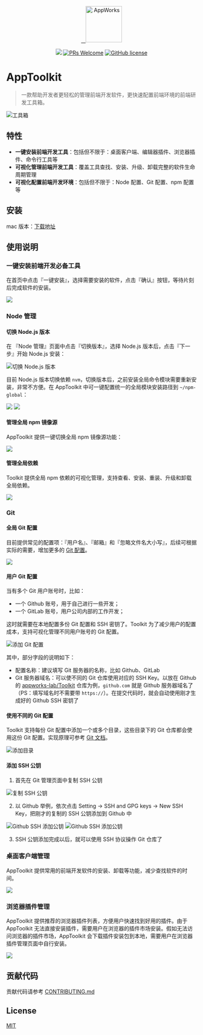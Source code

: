 <p align="center">
  <a href="https://appworks.site">
    <img alt="AppWorks" src="https://img.alicdn.com/imgextra/i4/O1CN01jLRijt1SPxrlCRSEJ_!!6000000002240-2-tps-258-258.png" width="96">
  </a>
</p>

<p align="center">
  <a href="https://github.com/appworks-lab/toolkit/actions"><img src="https://github.com/appworks-lab/toolkit/workflows/ci/badge.svg" /></a>
  <a href="https://github.com/appworks-lab/toolkit/pulls"><img src="https://img.shields.io/badge/PRs-welcome-brightgreen.svg" alt="PRs Welcome" /></a>
  <a href="/LICENSE"><img src="https://img.shields.io/badge/license-MIT-blue.svg" alt="GitHub license" /></a>
</p>

# AppToolkit

> 一款帮助开发者更轻松的管理前端开发软件，更快速配置前端环境的前端研发工具箱。

![工具箱](https://img.alicdn.com/imgextra/i2/O1CN01Umxovx1IZRvymJDxS_!!6000000000907-2-tps-1720-1200.png_790x10000.jpg)

## 特性

- **一键安装前端开发工具**：包括但不限于：桌面客户端、编辑器插件、浏览器插件、命令行工具等
- **可视化管理前端开发工具**：覆盖工具查找、安装、升级、卸载完整的软件生命周期管理
- **可视化配置前端开发环境**：包括但不限于：Node 配置、Git 配置、npm 配置等

## 安装

mac 版本：[下载地址](https://iceworks.oss-cn-hangzhou.aliyuncs.com/toolkit/mac/AppToolkit.dmg)

## 使用说明
### 一键安装前端开发必备工具

在首页中点击『一键安装』，选择需要安装的软件，点击『确认』按钮，等待片刻后完成软件的安装。

![](https://img.alicdn.com/imgextra/i4/O1CN014CbjH31Pgxjs8gdf2_!!6000000001871-2-tps-1720-1200.png_790x10000.jpg)

### Node 管理

#### 切换 Node.js 版本
在 『Node 管理』页面中点击『切换版本』，选择 Node.js 版本后，点击『下一步』开始 Node.js 安装：

![切换 Node.js 版本](https://img.alicdn.com/imgextra/i4/O1CN01djv0X01uptYWsLPiI_!!6000000006087-2-tps-1720-1200.png_790x10000.jpg)

目前 Node.js 版本切换依赖 `nvm`，切换版本后，之前安装全局命令模块需要重新安装，非常不方便。在 AppToolkit 中可一键配置统一的全局模块安装路径到 `~/npm-global`：

![](https://img.alicdn.com/imgextra/i1/O1CN01SbwNVu1Xl6FGL4IAz_!!6000000002963-2-tps-2000-1262.png_790x10000.jpg)
![](https://img.alicdn.com/imgextra/i1/O1CN012NP1sk1flZZtnKpMJ_!!6000000004047-2-tps-2000-1262.png_790x10000.jpg)
#### 管理全局 npm 镜像源
AppToolkit 提供一键切换全局 npm 镜像源功能：

![](https://img.alicdn.com/imgextra/i3/O1CN01vnEXYh1gEQX8dTLCk_!!6000000004110-2-tps-2196-766.png_790x10000.jpg)

#### 管理全局依赖
Toolkit 提供全局 npm 依赖的可视化管理，支持查看、安装、重装、升级和卸载全局依赖。

![](https://img.alicdn.com/imgextra/i3/O1CN01gaFkf91FnF0sAMW72_!!6000000000531-2-tps-1720-1200.png_790x10000.jpg)
### Git

#### 全局 Git 配置
目前提供常见的配置项：『用户名』、『邮箱』和『忽略文件名大小写』，后续可根据实际的需要，增加更多的 [Git 配置](https://git-scm.com/docs/git-config#_values)。

![](https://img.alicdn.com/imgextra/i2/O1CN0185zyxj1H93UlCxhfC_!!6000000000714-2-tps-1716-640.png_790x10000.jpg)

#### 用户 Git 配置

当有多个 Git 用户账号时，比如：

- 一个 Github 账号，用于自己进行一些开发；
- 一个 GitLab 账号，用户公司内部的工作开发；

这时就需要在本地配置多份 Git 配置和 SSH 密钥了。Toolkit 为了减少用户的配置成本，支持可视化管理不同用户账号的 Git 配置。

![添加 Git 配置](https://img.alicdn.com/imgextra/i3/O1CN01KWwkIp27lr4GBdk02_!!6000000007838-2-tps-1720-1200.png_790x10000.jpg)

其中，部分字段的说明如下：

- 配置名称：建议填写 Git 服务器的名称，比如 Github、GitLab
- Git 服务器域名：可以使不同的 Git 仓库使用对应的 SSH Key。以放在 Github 的 [appworks-lab/Toolkit](https://github.com/appworks-lab/toolkit) 仓库为例，`github.com` 就是 Github 服务器域名了（PS：填写域名时不需要带 `https://`）。在提交代码时，就会自动使用刚才生成好的 Github SSH 密钥了

#### 使用不同的 Git 配置

Toolkit 支持每份 Git 配置中添加一个或多个目录，这些目录下的 Git 仓库都会使用这份 Git 配置。实现原理可参考 [Git 文档](https://git-scm.com/docs/git-config#_conditional_includes)。

![添加目录](https://img.alicdn.com/imgextra/i4/O1CN011P0UqD1HBLTWmciEc_!!6000000000719-2-tps-1720-1200.png_790x10000.jpg)

#### 添加 SSH 公钥
1. 首先在 Git 管理页面中复制 SSH 公钥

![复制 SSH 公钥](https://img.alicdn.com/imgextra/i3/O1CN0141QTXP1glrRfXkPrW_!!6000000004183-2-tps-1720-1200.png_790x10000.jpg)

2. 以 Github 举例，依次点击 Setting -> SSH and GPG keys -> New SSH Key，把刚才的复制的 SSH 公钥添加到 Github 中

![Github SSH 添加公钥](https://img.alicdn.com/imgextra/i4/O1CN016EZv101pyWw57wlaT_!!6000000005429-2-tps-2842-1480.png_790x10000.jpg)
![Github SSH 添加公钥](https://img.alicdn.com/imgextra/i2/O1CN010vdSYs21lxS4q558W_!!6000000007026-2-tps-2136-1088.png_790x10000.jpg)

3. SSH 公钥添加完成以后，就可以使用 SSH 协议操作 Git 仓库了

### 桌面客户端管理

AppToolkit 提供常用的前端开发软件的安装、卸载等功能，减少查找软件的时间。

![](https://img.alicdn.com/imgextra/i2/O1CN01tWYoMw1HcMqHn1ZMt_!!6000000000778-2-tps-1720-1200.png_790x10000.jpg)

### 浏览器插件管理

AppToolkit 提供推荐的浏览器插件列表，方便用户快速找到好用的插件。由于 AppToolkit 无法直接安装插件，需要用户在浏览器的插件市场安装。假如无法访问浏览器的插件市场，AppToolkit 会下载插件安装包到本地，需要用户在浏览器插件管理页面中自行安装。

![](https://img.alicdn.com/imgextra/i4/O1CN01uAyGsU1RM0rA84TgK_!!6000000002096-2-tps-1720-1200.png_790x10000.jpg)

## 贡献代码

贡献代码请参考 [CONTRIBUTING.md](./.github/contributing.md)

## License

[MIT](LICENSE)
